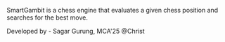SmartGambit is a chess engine that evaluates a given chess position and searches for the best move.

Developed by - Sagar Gurung, MCA'25 @Christ
